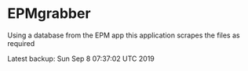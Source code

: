 # EPMgrabber
Using a database from the EPM app this application scrapes the files as required


Latest backup: Sun Sep 8 07:37:02 UTC 2019
